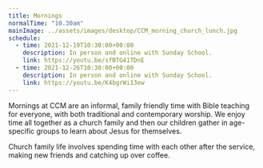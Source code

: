 ```yaml
---
title: Mornings
normalTime: "10.30am"
mainImage: ../assets/images/desktop/CCM_morning_church_lunch.jpg
schedule:
  - time: 2021-12-19T10:30:00+00:00
    description: In person and online with Sunday School.
    link: https://youtu.be/sfBTG41TDnE
  - time: 2021-12-26T10:30:00+00:00
    description: In person and online with Sunday School.
    link: https://youtu.be/K4bgrWi13ew
---
```

Mornings at CCM are an informal, family friendly time with Bible teaching for everyone, with both traditional and contemporary worship. We enjoy time all together as a church family and then our children gather in age-specific groups to learn about Jesus for themselves.

Church family life involves spending time with each other after the service, making new friends and catching up over coffee.

